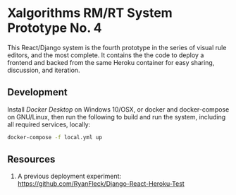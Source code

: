 # Xalgorithms RM/RT System Prototype No. 4

This React/Django system is the fourth prototype in the series of visual rule editors, and the most complete.
It contains the the code to deploy a frontend and backed from the same
Heroku container for easy sharing, discussion, and iteration.

## Development

Install _Docker Desktop_ on Windows 10/OSX, or docker and docker-compose on GNU/Linux, then run the following
to build and run the system, including all required services, locally:

```sh
docker-compose -f local.yml up
```

## Resources

1. A previous deployment experiment: <https://github.com/RyanFleck/Django-React-Heroku-Test>
